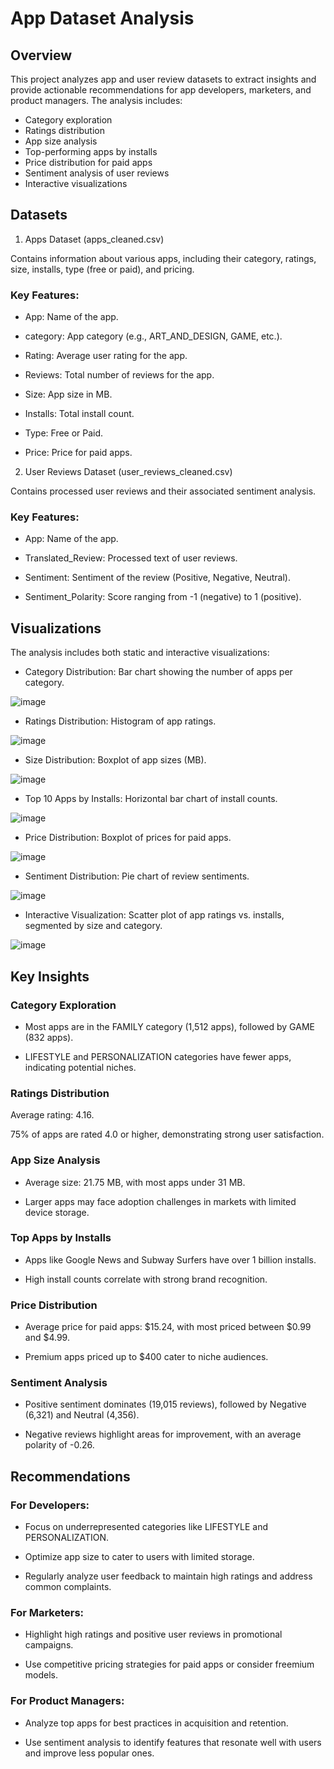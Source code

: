 # App Dataset Analysis

## Overview

This project analyzes app and user review datasets to extract insights and provide actionable recommendations for app developers, marketers, and product managers. The analysis includes:
- Category exploration
- Ratings distribution
- App size analysis
- Top-performing apps by installs
- Price distribution for paid apps
- Sentiment analysis of user reviews
- Interactive visualizations

## Datasets

1. Apps Dataset (apps_cleaned.csv)

Contains information about various apps, including their category, ratings, size, installs, type (free or paid), and pricing.

### Key Features: 

- App: Name of the app.    
- category: App category (e.g., ART_AND_DESIGN, GAME, etc.).

- Rating: Average user rating for the app.

- Reviews: Total number of reviews for the app.

- Size: App size in MB.

- Installs: Total install count.

- Type: Free or Paid.

- Price: Price for paid apps.

2. User Reviews Dataset (user_reviews_cleaned.csv)

Contains processed user reviews and their associated sentiment analysis.

### Key Features: 

- App: Name of the app.

- Translated_Review: Processed text of user reviews.

- Sentiment: Sentiment of the review (Positive, Negative, Neutral).

- Sentiment_Polarity: Score ranging from -1 (negative) to 1 (positive).

## Visualizations

The analysis includes both static and interactive visualizations:

- Category Distribution: Bar chart showing the number of apps per category.

![image](https://github.com/user-attachments/assets/e68f6865-2d20-4001-a151-d03aca4bbfca)


- Ratings Distribution: Histogram of app ratings.

![image](https://github.com/user-attachments/assets/72599f19-09f8-4571-bfd9-8dc9887db59e)

- Size Distribution: Boxplot of app sizes (MB).

![image](https://github.com/user-attachments/assets/c3f35b53-9f1d-452e-981c-81e68cd2396c)

- Top 10 Apps by Installs: Horizontal bar chart of install counts.

![image](https://github.com/user-attachments/assets/ad42154f-c08d-44ad-8065-a877a41a556d)

- Price Distribution: Boxplot of prices for paid apps.

![image](https://github.com/user-attachments/assets/6e3946c1-a1da-4b6a-968d-1879ba58ad1e)

- Sentiment Distribution: Pie chart of review sentiments.

![image](https://github.com/user-attachments/assets/6d7132f8-abe5-4bc9-b5df-cb84398d430a)

- Interactive Visualization: Scatter plot of app ratings vs. installs, segmented by size and category.

![image](https://github.com/user-attachments/assets/8bc282fd-2cc7-41f0-9d2c-40ac940f0f06)

## Key Insights

### Category Exploration

- Most apps are in the FAMILY category (1,512 apps), followed by GAME (832 apps).

- LIFESTYLE and PERSONALIZATION categories have fewer apps, indicating potential niches.

### Ratings Distribution

Average rating: 4.16.

75% of apps are rated 4.0 or higher, demonstrating strong user satisfaction.

### App Size Analysis

- Average size: 21.75 MB, with most apps under 31 MB.

- Larger apps may face adoption challenges in markets with limited device storage.

### Top Apps by Installs

- Apps like Google News and Subway Surfers have over 1 billion installs.

- High install counts correlate with strong brand recognition.

### Price Distribution

- Average price for paid apps: $15.24, with most priced between $0.99 and $4.99.

- Premium apps priced up to $400 cater to niche audiences.

### Sentiment Analysis

- Positive sentiment dominates (19,015 reviews), followed by Negative (6,321) and Neutral (4,356).

- Negative reviews highlight areas for improvement, with an average polarity of -0.26.

## Recommendations

### For Developers:

- Focus on underrepresented categories like LIFESTYLE and PERSONALIZATION.

- Optimize app size to cater to users with limited storage.

- Regularly analyze user feedback to maintain high ratings and address common complaints.

### For Marketers:

- Highlight high ratings and positive user reviews in promotional campaigns.

- Use competitive pricing strategies for paid apps or consider freemium models.

### For Product Managers:

- Analyze top apps for best practices in acquisition and retention.

- Use sentiment analysis to identify features that resonate well with users and improve less popular ones.

